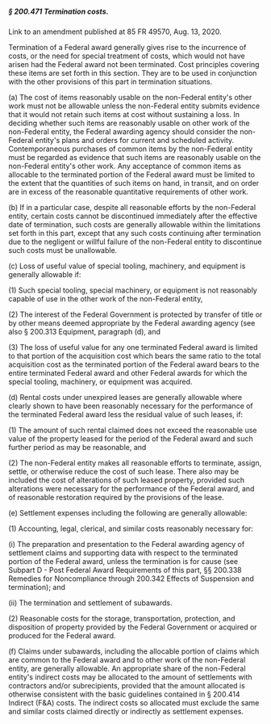 ##### § 200.471 Termination costs. #####

Link to an amendment published at 85 FR 49570, Aug. 13, 2020.

Termination of a Federal award generally gives rise to the incurrence of costs, or the need for special treatment of costs, which would not have arisen had the Federal award not been terminated. Cost principles covering these items are set forth in this section. They are to be used in conjunction with the other provisions of this part in termination situations.

(a) The cost of items reasonably usable on the non-Federal entity's other work must not be allowable unless the non-Federal entity submits evidence that it would not retain such items at cost without sustaining a loss. In deciding whether such items are reasonably usable on other work of the non-Federal entity, the Federal awarding agency should consider the non-Federal entity's plans and orders for current and scheduled activity. Contemporaneous purchases of common items by the non-Federal entity must be regarded as evidence that such items are reasonably usable on the non-Federal entity's other work. Any acceptance of common items as allocable to the terminated portion of the Federal award must be limited to the extent that the quantities of such items on hand, in transit, and on order are in excess of the reasonable quantitative requirements of other work.

(b) If in a particular case, despite all reasonable efforts by the non-Federal entity, certain costs cannot be discontinued immediately after the effective date of termination, such costs are generally allowable within the limitations set forth in this part, except that any such costs continuing after termination due to the negligent or willful failure of the non-Federal entity to discontinue such costs must be unallowable.

(c) Loss of useful value of special tooling, machinery, and equipment is generally allowable if:

(1) Such special tooling, special machinery, or equipment is not reasonably capable of use in the other work of the non-Federal entity,

(2) The interest of the Federal Government is protected by transfer of title or by other means deemed appropriate by the Federal awarding agency (see also § 200.313 Equipment, paragraph (d), and

(3) The loss of useful value for any one terminated Federal award is limited to that portion of the acquisition cost which bears the same ratio to the total acquisition cost as the terminated portion of the Federal award bears to the entire terminated Federal award and other Federal awards for which the special tooling, machinery, or equipment was acquired.

(d) Rental costs under unexpired leases are generally allowable where clearly shown to have been reasonably necessary for the performance of the terminated Federal award less the residual value of such leases, if:

(1) The amount of such rental claimed does not exceed the reasonable use value of the property leased for the period of the Federal award and such further period as may be reasonable, and

(2) The non-Federal entity makes all reasonable efforts to terminate, assign, settle, or otherwise reduce the cost of such lease. There also may be included the cost of alterations of such leased property, provided such alterations were necessary for the performance of the Federal award, and of reasonable restoration required by the provisions of the lease.

(e) Settlement expenses including the following are generally allowable:

(1) Accounting, legal, clerical, and similar costs reasonably necessary for:

(i) The preparation and presentation to the Federal awarding agency of settlement claims and supporting data with respect to the terminated portion of the Federal award, unless the termination is for cause (see Subpart D - Post Federal Award Requirements of this part, §§ 200.338 Remedies for Noncompliance through 200.342 Effects of Suspension and termination); and

(ii) The termination and settlement of subawards.

(2) Reasonable costs for the storage, transportation, protection, and disposition of property provided by the Federal Government or acquired or produced for the Federal award.

(f) Claims under subawards, including the allocable portion of claims which are common to the Federal award and to other work of the non-Federal entity, are generally allowable. An appropriate share of the non-Federal entity's indirect costs may be allocated to the amount of settlements with contractors and/or subrecipients, provided that the amount allocated is otherwise consistent with the basic guidelines contained in § 200.414 Indirect (F&A) costs. The indirect costs so allocated must exclude the same and similar costs claimed directly or indirectly as settlement expenses.